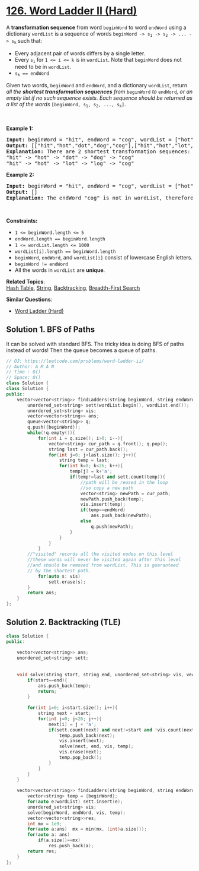 # [126. Word Ladder II (Hard)](https://leetcode.com/problems/word-ladder-ii/)

<p>A <strong>transformation sequence</strong> from word <code>beginWord</code> to word <code>endWord</code> using a dictionary <code>wordList</code> is a sequence of words <code>beginWord -&gt; s<sub>1</sub> -&gt; s<sub>2</sub> -&gt; ... -&gt; s<sub>k</sub></code> such that:</p>

<ul>
	<li>Every adjacent pair of words differs by a single letter.</li>
	<li>Every <code>s<sub>i</sub></code> for <code>1 &lt;= i &lt;= k</code> is in <code>wordList</code>. Note that <code>beginWord</code> does not need to be in <code>wordList</code>.</li>
	<li><code>s<sub>k</sub> == endWord</code></li>
</ul>

<p>Given two words, <code>beginWord</code> and <code>endWord</code>, and a dictionary <code>wordList</code>, return <em>all the <strong>shortest transformation sequences</strong> from</em> <code>beginWord</code> <em>to</em> <code>endWord</code><em>, or an empty list if no such sequence exists. Each sequence should be returned as a list of the words </em><code>[beginWord, s<sub>1</sub>, s<sub>2</sub>, ..., s<sub>k</sub>]</code>.</p>

<p>&nbsp;</p>
<p><strong>Example 1:</strong></p>

<pre><strong>Input:</strong> beginWord = "hit", endWord = "cog", wordList = ["hot","dot","dog","lot","log","cog"]
<strong>Output:</strong> [["hit","hot","dot","dog","cog"],["hit","hot","lot","log","cog"]]
<strong>Explanation:</strong>&nbsp;There are 2 shortest transformation sequences:
"hit" -&gt; "hot" -&gt; "dot" -&gt; "dog" -&gt; "cog"
"hit" -&gt; "hot" -&gt; "lot" -&gt; "log" -&gt; "cog"
</pre>

<p><strong>Example 2:</strong></p>

<pre><strong>Input:</strong> beginWord = "hit", endWord = "cog", wordList = ["hot","dot","dog","lot","log"]
<strong>Output:</strong> []
<strong>Explanation:</strong> The endWord "cog" is not in wordList, therefore there is no valid transformation sequence.
</pre>

<p>&nbsp;</p>
<p><strong>Constraints:</strong></p>

<ul>
	<li><code>1 &lt;= beginWord.length &lt;= 5</code></li>
	<li><code>endWord.length == beginWord.length</code></li>
	<li><code>1 &lt;= wordList.length &lt;= 1000</code></li>
	<li><code>wordList[i].length == beginWord.length</code></li>
	<li><code>beginWord</code>, <code>endWord</code>, and <code>wordList[i]</code> consist of lowercase English letters.</li>
	<li><code>beginWord != endWord</code></li>
	<li>All the words in <code>wordList</code> are <strong>unique</strong>.</li>
</ul>


**Related Topics**:  
[Hash Table](https://leetcode.com/tag/hash-table/), [String](https://leetcode.com/tag/string/), [Backtracking](https://leetcode.com/tag/backtracking/), [Breadth-First Search](https://leetcode.com/tag/breadth-first-search/)

**Similar Questions**:
* [Word Ladder (Hard)](https://leetcode.com/problems/word-ladder/)

## Solution 1. BFS of Paths

It can be solved with standard BFS. The tricky idea is doing BFS of paths instead of words! Then the queue becomes a queue of paths.

```cpp
// OJ: https://leetcode.com/problems/word-ladder-ii/
// Author: A M A N
// Time : O()
// Space: O()
class Solution {
class Solution {
public:
    vector<vector<string>> findLadders(string beginWord, string endWord, vector<string>& wordList) {
        unordered_set<string> sett(wordList.begin(), wordList.end());
        unordered_set<string> vis;
        vector<vector<string>> ans;
        queue<vector<string>> q;
        q.push({beginWord});
        while(!q.empty()){
            for(int i = q.size(); i>0; i--){
                vector<string> cur_path = q.front(); q.pop();
                string last = cur_path.back();
                for(int j=0; j<last.size(); j++){
                    string temp = last;
                    for(int k=0; k<26; k++){
                        temp[j] = k+'a';
                        if(temp!=last and sett.count(temp)){
                            //path will be reused in the loop
                            //so copy a new path
                            vector<string> newPath = cur_path;
                            newPath.push_back(temp);
                            vis.insert(temp);
                            if(temp==endWord)
                                ans.push_back(newPath);
                            else
                                q.push(newPath);
                        }
                    }
                }
            }
        //"visited" records all the visited nodes on this level
        //these words will never be visited again after this level 
        //and should be removed from wordList. This is guaranteed
        // by the shortest path.
            for(auto s: vis)
                sett.erase(s);
        }
        return ans;
    }
};
```


## Solution 2. Backtracking (TLE)

```cpp
class Solution {
public:
    
    vector<vector<string>> ans;
    unordered_set<string> sett;
    
    
    void solve(string start, string end, unordered_set<string> vis, vector<string>temp){
        if(start==end){
            ans.push_back(temp);
            return;
        }
        
        for(int i=0; i<start.size(); i++){
            string next = start;
            for(int j=0; j<26; j++){
                next[i] = j + 'a';
                if(sett.count(next) and next!=start and !vis.count(next)){
                    temp.push_back(next);
                    vis.insert(next);
                    solve(next, end, vis, temp);
                    vis.erase(next);
                    temp.pop_back();
                }
            }
        }
    }
    
    vector<vector<string>> findLadders(string beginWord, string endWord, vector<string>& wordList) {
        vector<string> temp = {beginWord};
        for(auto e:wordList) sett.insert(e);
        unordered_set<string> vis;
        solve(beginWord, endWord, vis, temp);
        vector<vector<string>>res;
        int mx = 1e9;
        for(auto a:ans)  mx = min(mx, (int)a.size());
        for(auto a: ans)
            if(a.size()==mx)
                res.push_back(a);
        return res;
    }
};
```